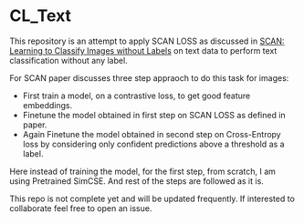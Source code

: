 # CL_Text
This repository is an attempt to apply SCAN LOSS as discussed in [SCAN: Learning to Classify Images without Labels](https://arxiv.org/abs/2005.12320) on text data to perform text classification without any label.

For SCAN paper discusses three step appraoch to do this task for images:
- First train a model, on a contrastive loss, to get good feature embeddings.
- Finetune the model obtained in first step on SCAN LOSS as defined in paper.
- Again Finetune the model obtained in second step on Cross-Entropy loss by considering only confident predictions above a threshold as a label.

Here instead of training the model, for the first step, from scratch, I am using Pretrained SimCSE. And rest of the steps are followed as it is.

This repo is not complete yet and will be updated frequently. If interested to collaborate feel free to open an issue.
